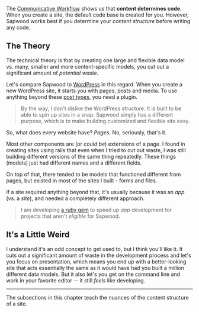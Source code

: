 The [Communicative Workflow](/docs/communicative_workflow) shows us that **content determines code**. When you create a site, the default code base is created for you. However, Sapwood works best if you determine your *content structure* before writing any code.

The Theory
----------------

The technical theory is that by creating one large and flexible data model vs. many, smaller and more content-specific models, you cut out a significant amount of *potential waste*.

Let's compare Sapwood to [WordPress](https://wordpress.org/) in this regard. When you create a new WordPress site, it starts you with pages, posts and media. To use anything beyond these [post types](http://codex.wordpress.org/Post_Types), you need a plugin.

> By the way, I don't dislike the WordPress structure. It is built to be able to spin up sites in a snap. Sapwood simply has a different purpose, which is to make building customized and flexible site easy.

So, what does every website have? *Pages*. No, seriously, that's it.

Most other components are (or *could be*) extensions of a page. I found in creating sites using rails that even when I tried to cut out waste, I was still building different versions of the same thing repeatedly. These things (models) just had different names and a different fields.

On top of that, there tended to be models that functioned different from pages, but existed in most of the sites I built - forms and files.

If a site required anything beyond that, it's usually because it was an *app* (vs. a *site*), and needed a completely different approach.

> I am developing [a ruby gem](https://github.com/rocktree/cambium) to speed up *app* development for projects that aren't *eligible* for Sapwood.

It's a Little Weird
----------------

I understand it's an odd concept to get used to, but I think you'll like it. It cuts out a significant amount of waste in the development process and let's you focus on presentation, which means you end up with a better-looking site that acts essentially the same as it would have had you built a million different data models. But it also let's you get on the command line and work in your favorite editor -- it still *feels* like developing.

***

The subsections in this chapter teach the nuances of the content structure of a site.
